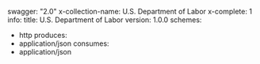 swagger: "2.0"
x-collection-name: U.S. Department of Labor
x-complete: 1
info:
  title: U.S. Department of Labor
  version: 1.0.0
schemes:
- http
produces:
- application/json
consumes:
- application/json